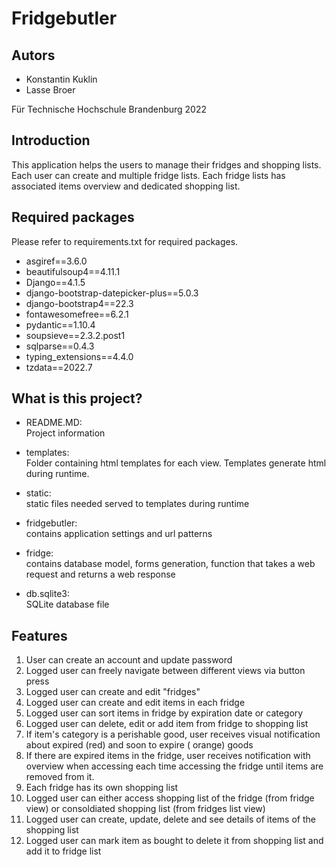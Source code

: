 # Fridgebutler

## Autors

- Konstantin Kuklin
- Lasse Broer

Für Technische Hochschule Brandenburg 2022

## Introduction

This application helps the users to manage their fridges and shopping lists.
Each user can create and multiple fridge lists. Each fridge lists has associated items overview and dedicated shopping
list.

## Required packages

Please refer to requirements.txt for required packages.

- asgiref==3.6.0
- beautifulsoup4==4.11.1
- Django==4.1.5
- django-bootstrap-datepicker-plus==5.0.3
- django-bootstrap4==22.3
- fontawesomefree==6.2.1
- pydantic==1.10.4
- soupsieve==2.3.2.post1
- sqlparse==0.4.3
- typing_extensions==4.4.0
- tzdata==2022.7

## What is this project?

- README.MD:  
  Project information

- templates:  
  Folder containing html templates for each view. Templates generate html during runtime.

- static:  
  static files needed served to templates during runtime

- fridgebutler:  
  contains application settings and url patterns

- fridge:  
  contains database model, forms generation, function that takes a web request and returns a web response

- db.sqlite3:  
  SQLite database file

## Features

1. User can create an account and update password
2. Logged user can freely navigate between different views via button press
3. Logged user can create and edit "fridges"
4. Logged user can create and edit items in each fridge
5. Logged user can sort items in fridge by expiration date or category
6. Logged user can delete, edit or add item from fridge to shopping list
7. If item's category is a perishable good, user receives visual notification about expired (red) and soon to expire (
   orange) goods
8. If there are expired items in the fridge, user receives notification with overview when accessing each time accessing
   the fridge until items are removed from it.
9. Each fridge has its own shopping list
10. Logged user can either access shopping list of the fridge (from fridge view) or consoldiated shopping list (from
   fridges list view)
11. Logged user can create, update, delete and see details of items of the shopping list
12. Logged user can mark item as bought to delete it from shopping list and add it to fridge list